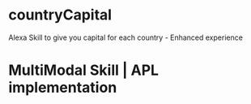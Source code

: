 # countryCapital
Alexa Skill to give you capital for each country - Enhanced experience

# MultiModal Skill | APL implementation
